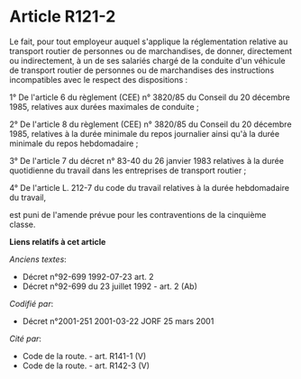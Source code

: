 # Article R121-2

Le fait, pour tout employeur auquel s'applique la réglementation relative au transport routier de personnes ou de
marchandises, de donner, directement ou indirectement, à un de ses salariés chargé de la conduite d'un véhicule de transport
routier de personnes ou de marchandises des instructions incompatibles avec le respect des dispositions :

1° De l'article 6 du règlement (CEE) n° 3820/85 du Conseil du 20 décembre 1985, relatives aux durées maximales de conduite ;

2° De l'article 8 du règlement (CEE) n° 3820/85 du Conseil du 20 décembre 1985, relatives à la durée minimale du repos
journalier ainsi qu'à la durée minimale du repos hebdomadaire ;

3° De l'article 7 du décret n° 83-40 du 26 janvier 1983 relatives à la durée quotidienne du travail dans les entreprises de
transport routier ;

4° De l'article L. 212-7 du code du travail relatives à la durée hebdomadaire du travail,

est puni de l'amende prévue pour les contraventions de la cinquième classe.

**Liens relatifs à cet article**

_Anciens textes_:

  - Décret n°92-699 1992-07-23 art. 2
  - Décret n°92-699 du 23 juillet 1992 - art. 2 (Ab)

_Codifié par_:

  - Décret n°2001-251 2001-03-22 JORF 25 mars 2001

_Cité par_:

  - Code de la route. - art. R141-1 (V)
  - Code de la route. - art. R142-3 (V)
